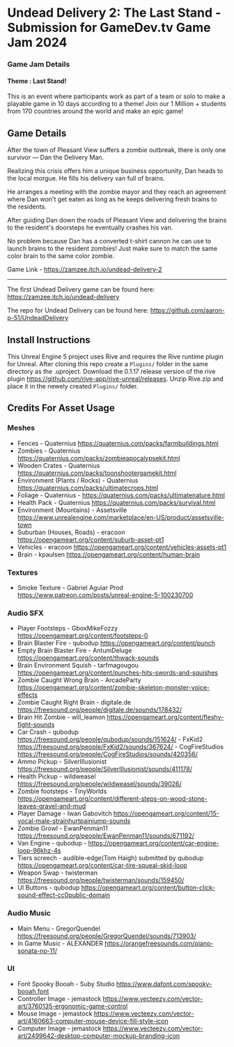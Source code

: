 
# Undead Delivery 2: The Last Stand - Submission for GameDev.tv Game Jam 2024

### Game Jam Details
#### Theme : Last Stand!

This is an event where participants work as part of a team or solo to make a playable game in 10 days according to a theme!
Join our 1 Million + students from 170 countries around the world and make an epic game!

## Game Details
After the town of Pleasant View suffers a zombie outbreak, there is only one survivor — Dan the Delivery Man.

Realizing this crisis offers him a unique business opportunity, Dan heads to the local morgue. He fills his delivery van full of brains.

He arranges a meeting with the zombie mayor and they reach an agreement where Dan won't get eaten as long as he keeps delivering fresh brains to the residents.

After guiding Dan down the roads of Pleasant View and delivering the brains to the resident's doorsteps he eventually crashes his van.

No problem because Dan has a converted t-shirt cannon he can use to launch brains to the resident zombies! Just make sure to match the same color brain to the same color zombie.

Game Link - https://zamzee.itch.io/undead-delivery-2

***

The first Undead Delivery game can be found here: https://zamzee.itch.io/undead-delivery

The repo for Undead Delivery can be found here: https://github.com/aaron-p-51/UndeadDelivery

## Install Instructions
This Unreal Engine 5 project uses Rive and requires the Rive runtime plugin for Unreal. After cloning this repo create a `Plugins/` folder in the same directory as the .uproject. Download the 0.1.17 release version of the rive plugin https://github.com/rive-app/rive-unreal/releases. Unzip Rive.zip and place it in the newely created `Plugins/` folder.


## Credits For Asset Usage
### Meshes
- Fences - Quaternius https://quaternius.com/packs/farmbuildings.html
- Zombies - Quaternius https://quaternius.com/packs/zombieapocalypsekit.html
- Wooden Crates - Quaternius https://quaternius.com/packs/toonshootergamekit.html
- Environment (Plants / Rocks) - Quaternius https://quaternius.com/packs/ultimatecrops.html
- Foliage - Quaternius - https://quaternius.com/packs/ultimatenature.html
- Health Pack - Quaternius https://quaternius.com/packs/survival.html
- Environment (Mountains) - Assetsville https://www.unrealengine.com/marketplace/en-US/product/assetsville-town
- Suburban (Houses, Roads) - eracoon https://opengameart.org/content/suburb-asset-pt1
- Vehicles - eracoon https://opengameart.org/content/vehicles-assets-pt1
- Brain - kpaulsen https://opengameart.org/content/human-brain  

### Textures
- Smoke Texture - Gabriel Aguiar Prod https://www.patreon.com/posts/unreal-engine-5-100230700

### Audio SFX
- Player Footsteps - GboxMikeFozzy https://opengameart.org/content/footsteps-0
- Brain Blaster Fire - qubodup https://opengameart.org/content/punch
- Empty Brain Blaster Fire - AntumDeluge https://opengameart.org/content/thwack-sounds
- Brain Environment Squish - tarfmagougou https://opengameart.org/content/punches-hits-swords-and-squishes
- Zombie Caught Wrong Brain - ArcadeParty https://opengameart.org/content/zombie-skeleton-monster-voice-effects
- Zombie Caught Right Brain - digitale.de https://freesound.org/people/digitale.de/sounds/178432/
- Brain Hit Zombie - will_leamon https://opengameart.org/content/fleshy-fight-sounds
- Car Crash - qubodup https://freesound.org/people/qubodup/sounds/151624/
            - FxKid2 https://freesound.org/people/FxKid2/sounds/367624/
            - CogFireStudios https://freesound.org/people/CogFireStudios/sounds/420356/
- Ammo Pickup - SilverIllusionist https://freesound.org/people/SilverIllusionist/sounds/411178/
- Health Pickup - wildweasel https://freesound.org/people/wildweasel/sounds/39026/
- Zombie footsteps - TinyWorlds https://opengameart.org/content/different-steps-on-wood-stone-leaves-gravel-and-mud
- Player Damage - Iwan Gabovitch https://opengameart.org/content/15-vocal-male-strainhurtpainjump-sounds
- Zombie Growl - EwanPenman11 https://freesound.org/people/EwanPenman11/sounds/671192/
- Van Engine - qubodup - https://opengameart.org/content/car-engine-loop-96khz-4s
- Tiers screech - audible-edge(Tom Haigh) submitted by qubodup https://opengameart.org/content/car-tire-squeal-skid-loop
- Weapon Swap - twisterman https://freesound.org/people/twisterman/sounds/159450/
- UI Buttons - qubodup https://opengameart.org/content/button-click-sound-effect-cc0public-domain

### Audio Music
- Main Menu - GregorQuendel https://freesound.org/people/GregorQuendel/sounds/713903/
- In Game Music - ALEXANDER https://orangefreesounds.com/piano-sonata-no-11/

### UI
- Font Spooky Booah - Suby Studio https://www.dafont.com/spooky-booah.font
- Controller Image - jemastock https://www.vecteezy.com/vector-art/3760135-ergonomic-game-control
- Mouse Image - jemastock https://www.vecteezy.com/vector-art/4160663-computer-mouse-device-fill-style-icon
- Computer Image - jemastock https://www.vecteezy.com/vector-art/2499642-desktop-computer-mockup-branding-icon



